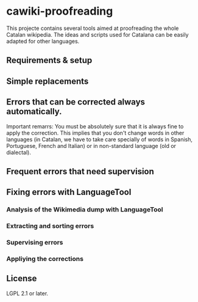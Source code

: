 # cawiki-proofreading

This projecte contains several tools aimed at proofreading the whole Catalan wikipedia. The ideas and scripts used for Catalana can be easily adapted for other languages.

## Requirements & setup

## Simple replacements

## Errors that can be corrected always automatically. 
Important remarrs: You must be absolutely sure that it is always fine to apply the correction. This implies that you don't change words in other languages (in Catalan, we have to take care specially of words in Spanish, Portuguese, French and Italian) or in non-standard language (old or dialectal).

## Frequent errors that need supervision

## Fixing errors with LanguageTool

### Analysis of the Wikimedia dump with LanguageTool
### Extracting and sorting errors
### Supervising errors
### Appliying the corrections

## License ##
LGPL 2.1 or later.
